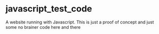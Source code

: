 # javascript_test_code
A website running with Javascript. This is just a proof of concept and just some no brainer code here and there
